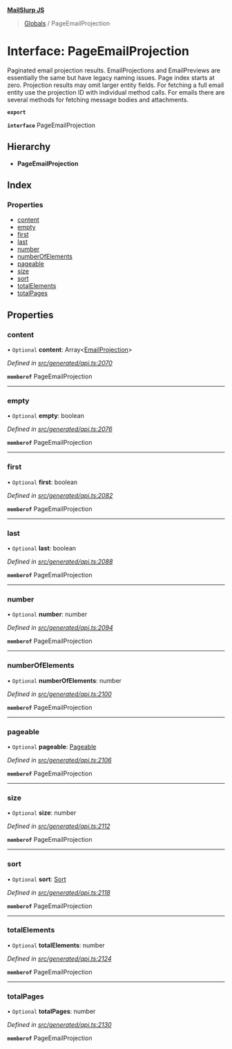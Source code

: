 **[MailSlurp JS](../README.md)**

> [Globals](../README.md) / PageEmailProjection

# Interface: PageEmailProjection

Paginated email projection results. EmailProjections and EmailPreviews are essentially the same but have legacy naming issues. Page index starts at zero. Projection results may omit larger entity fields. For fetching a full email entity use the projection ID with individual method calls. For emails there are several methods for fetching message bodies and attachments.

**`export`** 

**`interface`** PageEmailProjection

## Hierarchy

* **PageEmailProjection**

## Index

### Properties

* [content](pageemailprojection.md#content)
* [empty](pageemailprojection.md#empty)
* [first](pageemailprojection.md#first)
* [last](pageemailprojection.md#last)
* [number](pageemailprojection.md#number)
* [numberOfElements](pageemailprojection.md#numberofelements)
* [pageable](pageemailprojection.md#pageable)
* [size](pageemailprojection.md#size)
* [sort](pageemailprojection.md#sort)
* [totalElements](pageemailprojection.md#totalelements)
* [totalPages](pageemailprojection.md#totalpages)

## Properties

### content

• `Optional` **content**: Array\<[EmailProjection](emailprojection.md)>

*Defined in [src/generated/api.ts:2070](https://github.com/mailslurp/mailslurp-client/blob/c889afa/src/generated/api.ts#L2070)*

**`memberof`** PageEmailProjection

___

### empty

• `Optional` **empty**: boolean

*Defined in [src/generated/api.ts:2076](https://github.com/mailslurp/mailslurp-client/blob/c889afa/src/generated/api.ts#L2076)*

**`memberof`** PageEmailProjection

___

### first

• `Optional` **first**: boolean

*Defined in [src/generated/api.ts:2082](https://github.com/mailslurp/mailslurp-client/blob/c889afa/src/generated/api.ts#L2082)*

**`memberof`** PageEmailProjection

___

### last

• `Optional` **last**: boolean

*Defined in [src/generated/api.ts:2088](https://github.com/mailslurp/mailslurp-client/blob/c889afa/src/generated/api.ts#L2088)*

**`memberof`** PageEmailProjection

___

### number

• `Optional` **number**: number

*Defined in [src/generated/api.ts:2094](https://github.com/mailslurp/mailslurp-client/blob/c889afa/src/generated/api.ts#L2094)*

**`memberof`** PageEmailProjection

___

### numberOfElements

• `Optional` **numberOfElements**: number

*Defined in [src/generated/api.ts:2100](https://github.com/mailslurp/mailslurp-client/blob/c889afa/src/generated/api.ts#L2100)*

**`memberof`** PageEmailProjection

___

### pageable

• `Optional` **pageable**: [Pageable](pageable.md)

*Defined in [src/generated/api.ts:2106](https://github.com/mailslurp/mailslurp-client/blob/c889afa/src/generated/api.ts#L2106)*

**`memberof`** PageEmailProjection

___

### size

• `Optional` **size**: number

*Defined in [src/generated/api.ts:2112](https://github.com/mailslurp/mailslurp-client/blob/c889afa/src/generated/api.ts#L2112)*

**`memberof`** PageEmailProjection

___

### sort

• `Optional` **sort**: [Sort](sort.md)

*Defined in [src/generated/api.ts:2118](https://github.com/mailslurp/mailslurp-client/blob/c889afa/src/generated/api.ts#L2118)*

**`memberof`** PageEmailProjection

___

### totalElements

• `Optional` **totalElements**: number

*Defined in [src/generated/api.ts:2124](https://github.com/mailslurp/mailslurp-client/blob/c889afa/src/generated/api.ts#L2124)*

**`memberof`** PageEmailProjection

___

### totalPages

• `Optional` **totalPages**: number

*Defined in [src/generated/api.ts:2130](https://github.com/mailslurp/mailslurp-client/blob/c889afa/src/generated/api.ts#L2130)*

**`memberof`** PageEmailProjection
